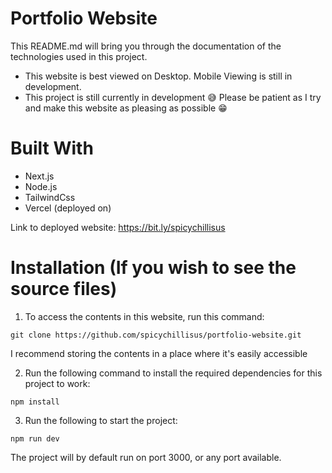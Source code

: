 # Portfolio Website
This README.md will bring you through the documentation of the technologies used in this project.
* This website is best viewed on Desktop. Mobile Viewing is still in development.
* This project is still currently in development 😅 Please be patient as I try and make this website as pleasing as possible 😁

# Built With
- Next.js
- Node.js
- TailwindCss
- Vercel (deployed on)

Link to deployed website: https://bit.ly/spicychillisus

# Installation (If you wish to see the source files)

1. To access the contents in this website, run this command:
```
git clone https://github.com/spicychillisus/portfolio-website.git
```
I recommend storing the contents in a place where it's easily accessible

2. Run the following command to install the required dependencies for this project to work:
```
npm install
```
3. Run the following to start the project:
```
npm run dev
```
The project will by default run on port 3000, or any port available.